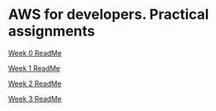 # AWS for developers. Practical assignments

[Week 0 ReadMe](./week-0/README.md)

[Week 1 ReadMe](./week-1/README.md)

[Week 2 ReadMe](./week-2/README.md)

[Week 3 ReadMe](./week-3/README.md)